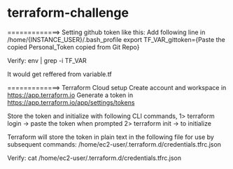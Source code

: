 # terraform-challenge

=============> Setting github token like this:
Add following line in /home/{INSTANCE_USER}/.bash_profile
export TF_VAR_gittoken={Paste the copied Personal_Token copied from Git Repo}

Verify: env | grep -i TF_VAR

It would get reffered from variable.tf

=============> Terraform Cloud setup
Create account and workspace in https://app.terraform.io
Generate a token in https://app.terraform.io/app/settings/tokens

Store the token and initialize with following CLI commands,
1> terraform login -> paste the token when prompted
2> terraform init -> to initialize

Terraform will store the token in plain text in the following file
for use by subsequent commands:
    /home/ec2-user/.terraform.d/credentials.tfrc.json

Verify: cat /home/ec2-user/.terraform.d/credentials.tfrc.json